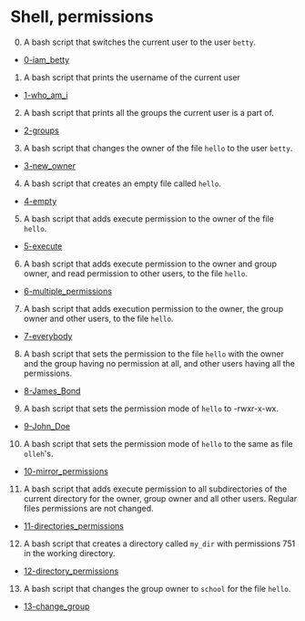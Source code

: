 # Shell, permissions

0. A bash script that switches the current user to the user `betty`.

  * [0-iam_betty](0-iam_betty)

1. A bash script that prints the username of the current user

  * [1-who_am_i](1-who_am_i)

2. A bash script that prints all the groups the current user is a part of.

  * [2-groups](2-groups)

3. A bash script that changes the owner of the file `hello` to the user `betty`.

  * [3-new_owner](3-new_owner)

4. A bash script that creates an empty file called `hello`.

  * [4-empty](4-empty)

5. A bash script that adds execute permission to the owner of the file `hello`.

  * [5-execute](5-execute)

6. A bash script that adds execute permission to the owner and group owner, and read permission to other users, to the file `hello`.

  * [6-multiple_permissions](6-multiple_permissions)

7. A bash script that adds execution permission to the owner, the group owner and other users, to the file `hello`.

  * [7-everybody](7-everybody)

8. A bash script that sets the permission to the file `hello` with the owner and the group having no permission at all, and other users having all the permissions.

  * [8-James_Bond](8-James_Bond)

9. A bash script that sets the permission mode of `hello` to -rwxr-x-wx.

  * [9-John_Doe](9-John_Doe)

10. A bash script that sets the permission mode of `hello` to the same as file `olleh`'s.

  * [10-mirror_permissions](10-mirror_permissions)

11. A bash script that adds execute permission to all subdirectories of the current directory for the owner, group owner and all other users. Regular files permissions are not changed.

  * [11-directories_permissions](11-directories_permissions)

12. A bash script that creates a directory called `my_dir` with permissions 751 in the working directory.

  * [12-directory_permissions](12-directory_permissions)

13. A bash script that changes the group owner to `school` for the file `hello`.

  * [13-change_group](13-change_group)
